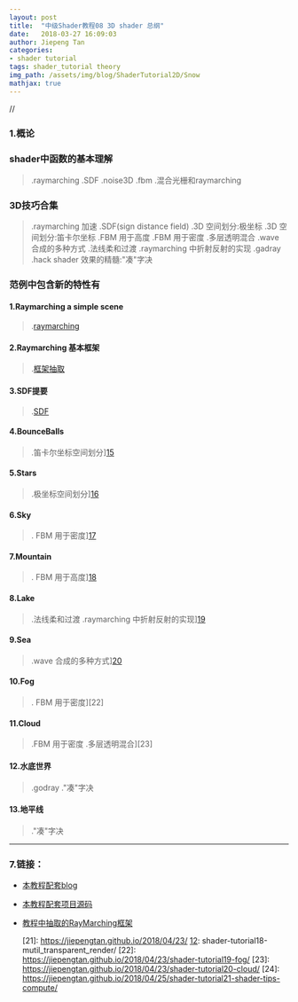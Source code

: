 ```yaml
---
layout: post
title:  "中级Shader教程08 3D shader 总纲"
date:   2018-03-27 16:09:03
author: Jiepeng Tan
categories: 
- shader tutorial
tags: shader_tutorial theory
img_path: /assets/img/blog/ShaderTutorial2D/Snow
mathjax: true
---
```

//




### **1.概论**
### **shader中函数的基本理解**
 > .raymarching
 > .SDF
 > .noise3D
 > .fbm
 > .混合光栅和raymarching
 

### **3D技巧合集**  
> .raymarching 加速
> .SDF(sign distance field)
> .3D 空间划分:极坐标
> .3D 空间划分:笛卡尔坐标
> .FBM 用于高度
> .FBM 用于密度
> .多层透明混合
> .wave 合成的多种方式
> .法线柔和过渡
> .raymarching 中折射反射的实现
> .gadray
> .hack shader 效果的精髓:"凑"字决


### **范例中包含新的特性有** 

#### 1.Raymarching a simple scene
> .[raymarching][11]

#### 2.Raymarching 基本框架
> .[框架抽取][11]

#### 3.SDF提要
> .[SDF][13]
#### 4.BounceBalls
> .笛卡尔坐标空间划分][15]
#### 5.Stars
> .极坐标空间划分][16]
#### 6.Sky
>. FBM 用于密度][17]
#### 7.Mountain
>. FBM 用于高度][18]
#### 8.Lake
> .法线柔和过渡
> .raymarching 中折射反射的实现][19]
#### 9.Sea
> .wave 合成的多种方式][20]
#### 10.Fog
>. FBM 用于密度][22]
#### 11.Cloud
> .FBM 用于密度
> .多层透明混合][23]
#### 12.水底世界
> .godray
> ."凑"字决
#### 13.地平线
> ."凑"字决



----------

### **7.链接：**
- [本教程配套blog ][1]
- [本教程配套项目源码 ][2]
- [教程中抽取的RayMarching框架][3]

  [1]: https://blog.csdn.net/tjw02241035621611/article/details/80038608
  [2]: https://github.com/JiepengTan/FishManShaderTutorial
  [3]: https://github.com/JiepengTan/Unity-Raymarching-Framework
  [4]: https://jiepengtan.github.io/2018/03/27/shader-tutorial01-base-math/
  [5]: https://jiepengtan.github.io/2018/03/27/shader-tutorial02-shader-skills/
  [6]: https://jiepengtan.github.io/2018/03/27/shader-tutorial03-2D-shader-framework/
  [7]: https://jiepengtan.github.io/2018/03/27/shader-tutorial04-2D-sea/
  [8]: https://jiepengtan.github.io/2018/03/27/shader-tutorial05-2D-snow/
  [9]: https://jiepengtan.github.io/2018/03/27/shader-tutorial06-2D-fire-particle/
  [10]: https://jiepengtan.github.io/2018/03/27/shader-tutorial07-2D-lava/
  [11]: https://jiepengtan.github.io/2018/04/22/shader-tutorial09-1-raymarch-framework/
  [12]: https://jiepengtan.github.io/2018/04/23/shader-tutorial10-SDF/
  [13]: https://jiepengtan.github.io/2018/04/23/shader-tutorial10-SDF/
  [14]: https://jiepengtan.github.io/2018/04/23/shader-tutorial11-default-renderframe/
  [15]: https://jiepengtan.github.io/2018/04/23/shader-tutorial12-bounced-balls/
  [16]: https://jiepengtan.github.io/2018/04/23/shader-tutorial13-stars/
  [17]: https://jiepengtan.github.io/2018/04/23/shader-tutorial14-sky/
  [18]: https://jiepengtan.github.io/2018/04/23/shader-tutorial15-mountain/
  [19]: https://jiepengtan.github.io/2018/04/23/shader-tutorial16-lake/
  [20]: https://jiepengtan.github.io/2018/04/23/shader-tutorial17-sea/
  [21]: https://jiepengtan.github.io/2018/04/23/  [12]: shader-tutorial18-mutil_transparent_render/
  [22]: https://jiepengtan.github.io/2018/04/23/shader-tutorial19-fog/
  [23]: https://jiepengtan.github.io/2018/04/23/shader-tutorial20-cloud/
  [24]: https://jiepengtan.github.io/2018/04/25/shader-tutorial21-shader-tips-compute/

